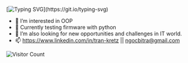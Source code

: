 
[![Typing SVG](https://readme-typing-svg.demolab.com?font=Fira+Code&pause=1000&color=DE15F7&multiline=true&width=435&lines=%F0%9F%91%8B+Hi+there%2C+thanks+for+being+here.;I%E2%80%99m+a+CS+undergraduate+/+a+mom+coder.)](https://git.io/typing-svg)

- 💞️ I’m interested in OOP
- 🧐 Currently testing firmware with python
- 👀 I’m also looking for new opportunities and challenges in IT world.
- 📫 https://www.linkedin.com/in/tran-kretz || ngocbitra@gmail.com

![Visitor Count](https://profile-counter.glitch.me/ngock/count.svg)

<!---
ngock/ngock is a ✨ special ✨ repository because its `README.md` (this file) appears on your GitHub profile.
You can click the Preview link to take a look at your changes.
--->
